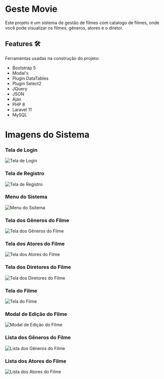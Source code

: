 # Geste Movie
Este projeto é um sistema de gestão de filmes com catalogo de filmes, onde você pode visualizar os filmes, gêneros, atores e o diretor. <br />

[//]: # (Você pode ver o projeto funcionando [clicando aqui]http://ec2-18-228-190-190.sa-east-1.compute.amazonaws.com/.)

## Features :hammer_and_wrench:
Ferramentas usadas na construção do projeto:
- Bootstrap 5
- Modal's
- Plugin DataTables
- Plugin Select2 
- JQuery
- JSON
- Ajax
- PHP 8
- Laravel 11
- MySQL

# Imagens do Sistema
### Tela de Login
![Tela de Login](https://github.com/am-matheusoliveira/geste-movie/assets/94059670/c9d4986f-c925-494c-bf1e-8909bdb87a90)

### Tela de Registro
![Tela de Registro](https://github.com/am-matheusoliveira/geste-movie/assets/94059670/bf017a38-21ac-47fa-9ce1-de2d7a94f404)

### Menu do Sistema
![Menu do Ssitema](https://github.com/am-matheusoliveira/geste-movie/assets/94059670/f7db26d1-df15-4e8b-8498-0af625f8fd2a)

### Tela dos Gêneros do Filme
![Tela dos Gêneros do Filme](https://github.com/am-matheusoliveira/geste-movie/assets/94059670/5246c01d-5967-48fc-abd2-e33679e1e076)

### Tela dos Atores do Filme
![Tela dos Atores do Filme](https://github.com/am-matheusoliveira/geste-movie/assets/94059670/167e8e20-93c6-4aa6-9a50-bd8a48d0d884)

### Tela dos Diretores do Filme
![Tela dos Diretores do Filme](https://github.com/am-matheusoliveira/geste-movie/assets/94059670/9edb5866-831f-4795-a832-0598a99b12d3)

### Tela do Filme
![Tela do Filme](https://github.com/am-matheusoliveira/geste-movie/assets/94059670/179f68c5-ad96-4b2d-94f1-89d227887bd1)

### Modal de Edição do Filme
![Modal de Edição do Filme](https://github.com/am-matheusoliveira/geste-movie/assets/94059670/a765684a-c651-44df-9560-f69fa709d429)

### Lista dos Gêneros do Filme
![Lista dos Gêneros do Filme](https://github.com/am-matheusoliveira/geste-movie/assets/94059670/511b89c6-413d-4832-90f3-44ac17ac5fcf)

### Lista dos Atores do Filme
![Lista dos Atores do Filme](https://github.com/am-matheusoliveira/geste-movie/assets/94059670/1fe996f2-9b32-4261-86ff-fce483318346)

















